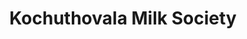 ---
title: "Kochuthovala Milk Society"
url: /kochuthovala-north/kochuthovala-milk-society/
shop: Milch
---